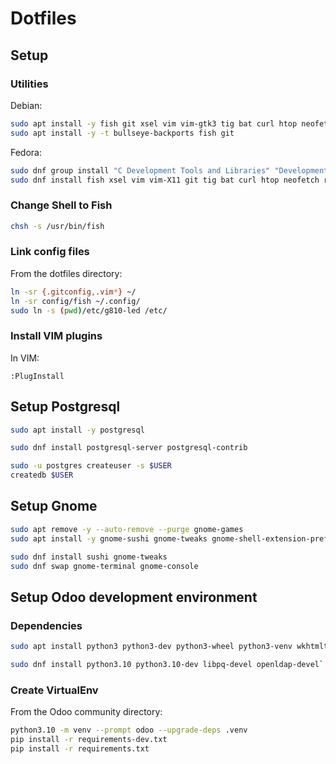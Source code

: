 # Dotfiles

## Setup

### Utilities

Debian:
```sh
sudo apt install -y fish git xsel vim vim-gtk3 tig bat curl htop neofetch rsync tree ripgrep fzf build-essential
sudo apt install -y -t bullseye-backports fish git
```
Fedora:
```sh
sudo dnf group install "C Development Tools and Libraries" "Development Tools"
sudo dnf install fish xsel vim vim-X11 git tig bat curl htop neofetch rsync tree ripgrep fzf util-linux-user
```

### Change Shell to Fish

```sh
chsh -s /usr/bin/fish
```

### Link config files

From the dotfiles directory:
```sh
ln -sr {.gitconfig,.vim*} ~/
ln -sr config/fish ~/.config/
sudo ln -s (pwd)/etc/g810-led /etc/
```

### Install VIM plugins

In VIM:
```vimscript
:PlugInstall
```

## Setup Postgresql

```sh
sudo apt install -y postgresql
```

```sh
sudo dnf install postgresql-server postgresql-contrib
```

```sh
sudo -u postgres createuser -s $USER
createdb $USER
```

## Setup Gnome

```sh
sudo apt remove -y --auto-remove --purge gnome-games
sudo apt install -y gnome-sushi gnome-tweaks gnome-shell-extension-prefs gnome-shell-extension-appindicator
```

```sh
sudo dnf install sushi gnome-tweaks
sudo dnf swap gnome-terminal gnome-console
```

## Setup Odoo development environment

### Dependencies

```sh
sudo apt install python3 python3-dev python3-wheel python3-venv wkhtmltopdf libsasl2-dev libldap2-dev libpq-dev libjpeg-dev libxml2-dev libxslt1-dev
```

```sh
sudo dnf install python3.10 python3.10-dev libpq-devel openldap-devel`
```

### Create VirtualEnv

From the Odoo community directory:
```sh
python3.10 -m venv --prompt odoo --upgrade-deps .venv
pip install -r requirements-dev.txt
pip install -r requirements.txt
```
